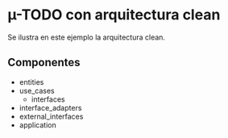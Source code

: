 # µ-TODO con arquitectura clean
Se ilustra en este ejemplo la arquitectura clean.

## Componentes
- entities
- use_cases
  - interfaces
- interface_adapters
- external_interfaces
- application
